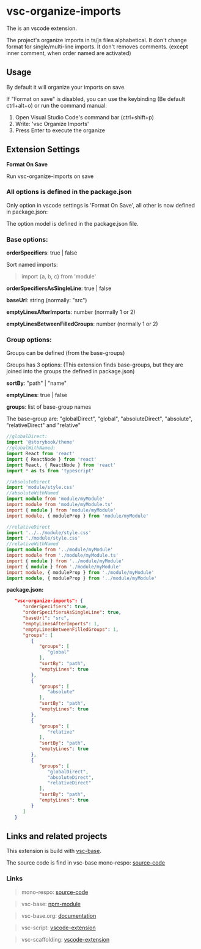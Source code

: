 # vsc-organize-imports

The is an vscode extension.

The project's organize imports in ts/js files alphabetical.
It don't change format for single/multi-line imports.
It don't removes comments. (except inner comment, when order named are activated)

## Usage

By default it will organize your imports on save.

If "Format on save" is disabled, you can use the keybinding
(Be default ctrl+alt+o)
or run the command manual:

1. Open Visual Studio Code's command bar (ctrl+shift+p)
2. Write: 'vsc Organize Imports'
3. Press Enter to execute the organize

## Extension Settings

**Format On Save**

Run vsc-organize-imports on save

### All options is defined in the package.json

Only option in vscode settings is 'Format On Save', all other is now defined in package.json:

The option model is defined in the package.json file.

### Base options:

**orderSpecifiers**: true | false

Sort named imports:
> import {a, b, c} from 'module'


**orderSpecifiersAsSingleLine**: true | false

**baseUrl**: string (normally: "src")

**emptyLinesAfterImports**: number (normally 1 or 2)

**emptyLinesBetweenFilledGroups**: number (normally 1 or 2)

### Group options:

Groups can be defined (from the base-groups)

Groups has 3 options: (This extension finds base-groups, but they are joined into the groups the defined in package.json)

**sortBy**: "path" | "name"

**emptyLines**: true | false

**groups**: list of base-group names

The base-group are: "globalDirect", "global", "absoluteDirect", "absolute", "relativeDirect" and "relative"

```ts
//globalDirect:
import '@storybook/theme'
//globalWithNamed:
import React from 'react'
import { ReactNode } from 'react'
import React, { ReactNode } from 'react'
import * as ts from 'typescript'

//absoluteDirect
import 'module/style.css'
//absoluteWithNamed
import module from 'module/myModule'
import module from 'module/myModule.ts'
import { module } from 'module/myModule'
import module, { moduleProp } from 'module/myModule'

//relativeDirect
import '../../module/style.css'
import './module/style.css'
//relativeWithNamed
import module from '../module/myModule'
import module from './module/myModule.ts'
import { module } from '../module/myModule'
import { module } from './module/myModule'
import module, { moduleProp } from './module/myModule'
import module, { moduleProp } from '../module/myModule'
```

**package.json:**

```json
   "vsc-organize-imports": {
      "orderSpecifiers": true,
      "orderSpecifiersAsSingleLine": true,
      "baseUrl": "src",
      "emptyLinesAfterImports": 1,
      "emptyLinesBetweenFilledGroups": 1,
      "groups": [
         {
            "groups": [
               "global"
            ],
            "sortBy": "path",
            "emptyLines": true
         },
         {
            "groups": [
               "absolute"
            ],
            "sortBy": "path",
            "emptyLines": true
         },
         {
            "groups": [
               "relative"
            ],
            "sortBy": "path",
            "emptyLines": true
         },
         {
            "groups": [
               "globalDirect",
               "absoluteDirect",
               "relativeDirect"
            ],
            "sortBy": "path",
            "emptyLines": true
         }
      ]
   }
```

## Links and related projects

This extension is build with [vsc-base](http://vsc-base.org).

The source code is find in vsc-base mono-respo: [source-code](https://github.com/alfnielsen/vsc-base)

### Links

> mono-respo: [source-code](https://github.com/alfnielsen/vsc-base)

> vsc-base: [npm-module](https://www.npmjs.com/package/vsc-base)

> vsc-base.org: [documentation](http://vsc-base.org)

> vsc-script: [vscode-extension](https://marketplace.visualstudio.com/items?itemName=alfnielsen.vsc-script)

> vsc-scaffolding: [vscode-extension](https://marketplace.visualstudio.com/items?itemName=alfnielsen.vsc-scafolding)
